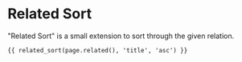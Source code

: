 Related Sort
=============

"Related Sort" is a small extension to sort through the given relation.

    {{ related_sort(page.related(), 'title', 'asc') }}
